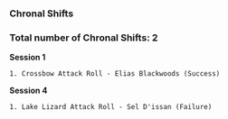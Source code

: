### Chronal Shifts

### Total number of Chronal Shifts: 2

**Session 1**

	1. Crossbow Attack Roll - Elias Blackwoods (Success)

**Session 4**
	
	1. Lake Lizard Attack Roll - Sel D'issan (Failure)